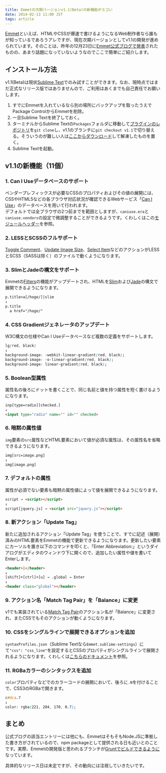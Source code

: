 ```yaml
---
title: Emmetの次期バージョンv1.1(Beta)の新機能がスゴい
date: 2014-02-13 11:00 JST
tags: article
---
```


[Emmet](http://emmet.io/)といえば、HTMLやCSSが爆速で書けるようになるWeb制作者なら誰もが知っているであろうアレですが、現在次期バージョンとしてv1.1の開発が進められています。そのことは、昨年の12月23日に[Emmet公式ブログで発表](http://emmet.io/blog/beta-v1-1/)されたものの、あまり話題になっていないようなのでここで簡単にご紹介します。

## インストール方法

v1.1(Beta)は現状[Sublime Text](http://www.sublimetext.com/)でのみ試すことができます。なお、現時点ではまだ正式なリリース版ではありませんので、ご利用はあくまでも自己責任でお願いします。

1. すでにEmmetを入れているなら別の場所にバックアップを取ったうえでPackage ControlからEmmetを削除。
2. 一旦Sublime Textを終了しておく。
3. ターミナルからSublime Textの``Packages``フォルダに移動して[プラグインのレポジトリ](https://github.com/sergeche/emmet-sublime/)を``git clone``し、v1.1のブランチに``git checkout v1.1``で切り替える。そういうのが難しい人は[ここからダウンロード](https://github.com/sergeche/emmet-sublime/archive/v1.1.zip)して解凍したものを置く。
4. Sublime Textを起動。

## v1.1の新機能（11個）

### 1. Can I Useデータベースのサポート

ベンダープレフィックスが必要なCSSのプロパティおよびその値の展開には、CSSやHTML5などの各ブラウザ対応状況が確認できるWebサービス「[Can I Use](http://caniuse.com/)」のデータベースを用いて行われます。<br>
デフォルトでは全ブラウザの2つ前までを範囲としますが、``caniuse.era``と``caniuse.vendors``の設定で微調整することができるようです。くわしくはこの[モジュールヘッダー](https://github.com/emmetio/emmet/blob/umd/lib/assets/caniuse.js#L19)を参照。

### 2. LESSとSCSSのフルサポート

[Toggle Comment](http://docs.emmet.io/actions/toggle-comment/)、[Update Image Size](http://docs.emmet.io/actions/update-image-size/)、[Select Item](http://docs.emmet.io/actions/select-item/)などのアクションがLESSとSCSS（SASSは除く）のファイルで動くようになります。

### 3. SlimとJadeの構文をサポート

Emmetの[Filters](http://docs.emmet.io/filters/)の機能がアップデートされ、HTMLを[Slim](https://github.com/slim-template/slim)および[Jade](https://github.com/visionmedia/jade)の構文で展開できるようになります。

```html
p.title>a[/hoge/]|slim
↓
p.title
  a href="/hoge/"
```

### 4. CSS Gradientジェネレータのアップデート

W3C構文の仕様やCan I Useデータベースなど複数の定義をサポートします。

```css
lg(red, black)
↓
background-image: -webkit-linear-gradient(red, black);
background-image: -o-linear-gradient(red, black);
background-image: linear-gradient(red, black);
```

### 5. Boolean型属性

属性名の後ろにドットを書くことで、同じ名前と値を持つ属性を短く書けるようになります。

```html
inp[type=radio][checked.]
↓
<input type="radio" name="" id="" checked>
```

### 6. 暗黙の属性値

``img``要素の``src``属性などHTML要素において値が必須な属性は、その属性名を省略できるようになります。

```html
img[src=image.png]
↓
img[image.png]
```

### 7. デフォルトの属性

属性が必須でない要素も暗黙の属性値によって値を展開できるようになります。

```html
script → <script></script>
↓
script[jquery.js] → <script src="jquery.js"></script>
```

### 8. 新アクション「Update Tag」

新たに追加されるアクション「Update Tag」を使うことで、すでに記述（展開）済みのHTML要素をEmmetの機能で更新できるようになります。更新したい要素にカーソルを置き以下のコマンドを叩くと、「Enter Abbreviation:」というダイアログがエディタのウィンドウ下に開くので、追加したい属性や値を書いてEnterします。

```html
<header>|</header>
↓
[shift]+[ctrl]+[u] → .global → Enter
↓
<header class="global"></header>
```

### 9. アクション名「Match Tag Pair」を「Balance」に変更

v1でも実装されている[Match Tag Pair](http://docs.emmet.io/actions/match-pair/)のアクション名が「Balance」に変更され、またCSSでもそのアクションが動くようになります。

### 10. CSSをシングルラインで展開できるオプションを追加

``syntaxProfiles.json``（Sublime Textなら``Emmet.sublime-settings``）にて``"css": "css_line"``を設定するとCSSのプロパティがシングルラインで展開されるようになります。くわしくは[こちらのドキュメント](http://docs.emmet.io/customization/syntax-profiles/)を参照。

### 11. RGBaカラーのシンタックスを追加

``color``プロパティなどでのカラーコードの展開において、後ろに``.N``を付けることで、CSS3のRGBaで開きます。

```css
c#dca.7
↓
color: rgba(221, 204, 170, 0.7);
```

## まとめ

公式ブログの該当エントリーには他にも、EmmetはそもそもNode.JSに準拠した書き方がされているので、npm packageとして提供される日も近いとのことです。実際、Emmetの開発版と思われるブランチが[Gruntでビルドできるように](https://github.com/emmetio/emmet/blob/umd/Gruntfile.js)なっています。

具体的なリリース日は未定ですが、その動向には注視していきたいです。
